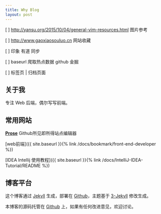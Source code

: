 ```yaml
---
title: Why Blog
layout: post
---
```


[ ] http://yansu.org/2015/10/04/general-vim-resources.html 图片参考

[ ] http://www.gaoxiaosouluo.cn 网站收藏

[ ] 印象 有道 同步

[ ] baseurl 爬取热点数据 github 金掘

[ ] 标签页 | 归档页面

## 关于我

专注 Web 后端，偶尔写写前端。

## 常用网站

[**Prose**](https://prose.io/)
Github所见即所得站点编辑器

[web前端]({{ site.baseurl }}{% link /docs/bookmark/front-end-developer %})

[IDEA Intellij 使用教程]({{ site.baseurl }}{% link /docs/IntelliJ-IDEA-Tutorial/README %})


## 博客平台

这个博客通过 [Jekyll](http://jekyllrb.com/) 生成，部署在 [Github](https://pages.github.com)，主题基于 [3-Jekyll](https://github.com/P233/3-Jekyll) 修改生成。

本博客的源码托管在 [Github](https://github.com/wangyanjava/-) 上，如果有任何改进意见，欢迎讨论。
